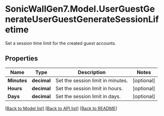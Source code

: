 # SonicWallGen7.Model.UserGuestGenerateUserGuestGenerateSessionLifetime
Set a session time limit for the created guest accounts.

## Properties

Name | Type | Description | Notes
------------ | ------------- | ------------- | -------------
**Minutes** | **decimal** | Set the session limit in minutes. | [optional] 
**Hours** | **decimal** | Set the session limit in hours. | [optional] 
**Days** | **decimal** | Set the session limit in days. | [optional] 

[[Back to Model list]](../README.md#documentation-for-models) [[Back to API list]](../README.md#documentation-for-api-endpoints) [[Back to README]](../README.md)

